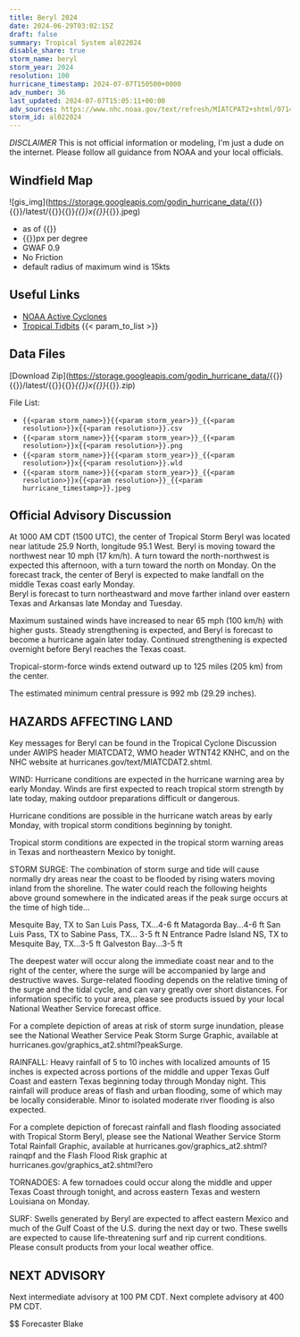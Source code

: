 ```yaml
---
title: Beryl 2024
date: 2024-06-29T03:02:15Z
draft: false
summary: Tropical System al022024
disable_share: true
storm_name: beryl
storm_year: 2024
resolution: 100
hurricane_timestamp: 2024-07-07T150500+0000
adv_number: 36
last_updated: 2024-07-07T15:05:11+00:00
adv_sources: https://www.nhc.noaa.gov/text/refresh/MIATCPAT2+shtml/071447.shtml;https://www.nhc.noaa.gov/refresh/graphics_at2+shtml/091527.shtml?cone
storm_id: al022024
---
```

*DISCLAIMER* This is not official information or modeling, I'm just a dude on the internet.  Please follow all guidance from NOAA and your local officials.

## Windfield Map
![gis_img](https://storage.googleapis.com/godin_hurricane_data/{{<param storm_name>}}{{<param storm_year>}}/latest/{{<param storm_name>}}{{<param storm_year>}}_{{<param resolution>}}x{{<param resolution>}}_{{<param hurricane_timestamp>}}.jpeg)

- as of {{<param last_updated>}}
- {{<param resolution>}}px per degree
- GWAF 0.9
- No Friction
- default radius of maximum wind is 15kts

## Useful Links
- [NOAA Active Cyclones](https://www.nhc.noaa.gov/)
- [Tropical Tidbits](https://www.tropicaltidbits.com/storminfo/)
{{< param_to_list >}}

## Data Files
[Download Zip](https://storage.googleapis.com/godin_hurricane_data/{{<param storm_name>}}{{<param storm_year>}}/latest/{{<param storm_name>}}{{<param storm_year>}}_{{<param resolution>}}x{{<param resolution>}}_{{<param hurricane_timestamp>}}.zip)

File List:
- `{{<param storm_name>}}{{<param storm_year>}}_{{<param resolution>}}x{{<param resolution>}}.csv`
- `{{<param storm_name>}}{{<param storm_year>}}_{{<param resolution>}}x{{<param resolution>}}.png`
- `{{<param storm_name>}}{{<param storm_year>}}_{{<param resolution>}}x{{<param resolution>}}.wld`
- `{{<param storm_name>}}{{<param storm_year>}}_{{<param resolution>}}x{{<param resolution>}}_{{<param hurricane_timestamp>}}.jpeg`


## Official Advisory Discussion
At 1000 AM CDT (1500 UTC), the center of Tropical Storm Beryl was
located near latitude 25.9 North, longitude 95.1 West. Beryl is
moving toward the northwest near 10 mph (17 km/h). A turn toward 
the north-northwest is expected this afternoon, with a turn toward 
the north on Monday. On the forecast track, the center of Beryl is 
expected to make landfall on the middle Texas coast early Monday.  
Beryl is forecast to turn northeastward and move farther inland 
over eastern Texas and Arkansas late Monday and Tuesday.
 
Maximum sustained winds have increased to near 65 mph (100 km/h) 
with higher gusts.  Steady strengthening is expected, and Beryl is 
forecast to become a hurricane again later today.  Continued 
strengthening is expected overnight before Beryl reaches the Texas 
coast.
 
Tropical-storm-force winds extend outward up to 125 miles (205 km)
from the center.
 
The estimated minimum central pressure is 992 mb (29.29 inches).
 
 
HAZARDS AFFECTING LAND
----------------------
Key messages for Beryl can be found in the Tropical Cyclone
Discussion under AWIPS header MIATCDAT2, WMO header WTNT42 KNHC,
and on the NHC website at hurricanes.gov/text/MIATCDAT2.shtml.
 
WIND: Hurricane conditions are expected in the hurricane warning
area by early Monday.  Winds are first expected to reach tropical
storm strength by late today, making outdoor preparations difficult
or dangerous.
 
Hurricane conditions are possible in the hurricane watch areas by
early Monday, with tropical storm conditions beginning by tonight.
 
Tropical storm conditions are expected in the tropical storm
warning areas in Texas and northeastern Mexico by tonight.
 
STORM SURGE: The combination of storm surge and tide will cause
normally dry areas near the coast to be flooded by rising waters
moving inland from the shoreline.  The water could reach the
following heights above ground somewhere in the indicated areas if
the peak surge occurs at the time of high tide...
 
Mesquite Bay, TX to San Luis Pass, TX...4-6 ft
Matagorda Bay...4-6 ft
San Luis Pass, TX to Sabine Pass, TX... 3-5 ft
N Entrance Padre Island NS, TX to Mesquite Bay, TX...3-5 ft
Galveston Bay...3-5 ft
 
The deepest water will occur along the immediate coast near and to
the right of the center, where the surge will be accompanied by
large and destructive waves. Surge-related flooding depends on the
relative timing of the surge and the tidal cycle, and can vary
greatly over short distances.  For information specific to your
area, please see products issued by your local National Weather
Service forecast office.
 
For a complete depiction of areas at risk of storm surge inundation,
please see the National Weather Service Peak Storm Surge Graphic,
available at hurricanes.gov/graphics_at2.shtml?peakSurge.

RAINFALL:  Heavy rainfall of 5 to 10 inches with localized amounts 
of 15 inches is expected across portions of the middle and upper 
Texas Gulf Coast and eastern Texas beginning today through Monday 
night. This rainfall will produce areas of flash and urban flooding, 
some of which may be locally considerable. Minor to isolated 
moderate river flooding is also expected.

For a complete depiction of forecast rainfall and flash flooding 
associated with Tropical Storm Beryl, please see the National 
Weather Service Storm Total Rainfall Graphic, available at 
hurricanes.gov/graphics_at2.shtml?rainqpf and the Flash Flood Risk 
graphic at hurricanes.gov/graphics_at2.shtml?ero
 
TORNADOES: A few tornadoes could occur along the middle and upper 
Texas Coast through tonight, and across eastern Texas and western 
Louisiana on Monday.
 
SURF:  Swells generated by Beryl are expected to affect eastern
Mexico and much of the Gulf Coast of the U.S. during the next day 
or two.  These swells are expected to cause life-threatening 
surf and rip current conditions. Please consult products from your 
local weather office.
 
 
NEXT ADVISORY
-------------
Next intermediate advisory at 100 PM CDT.
Next complete advisory at 400 PM CDT.
 
$$
Forecaster Blake